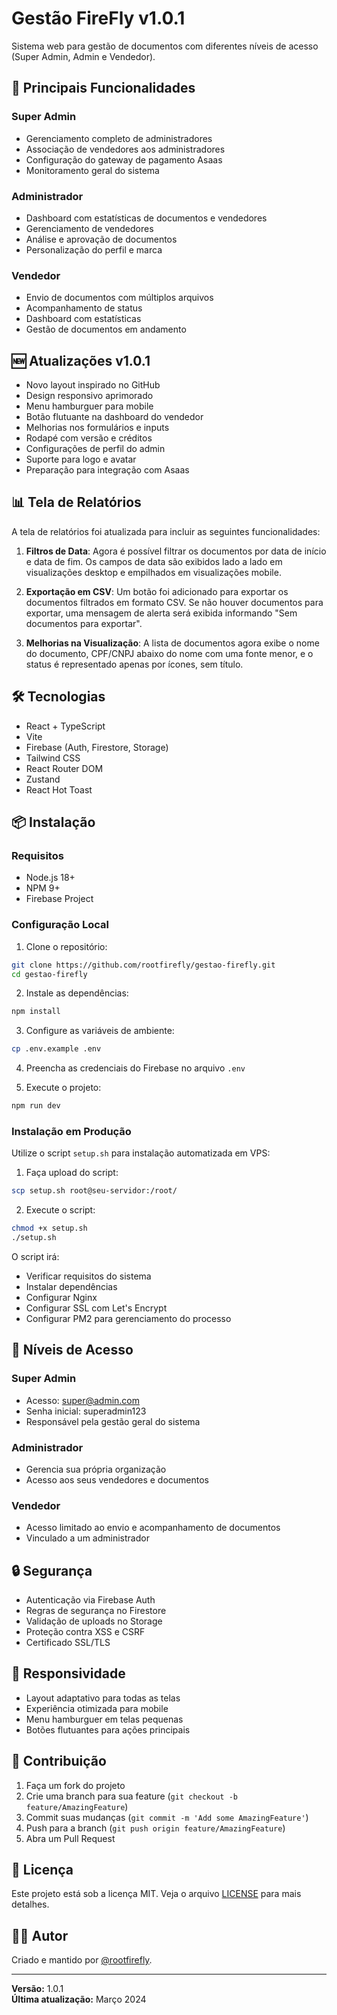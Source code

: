 # Gestão FireFly v1.0.1

Sistema web para gestão de documentos com diferentes níveis de acesso (Super Admin, Admin e Vendedor).

## 🚀 Principais Funcionalidades

### Super Admin
- Gerenciamento completo de administradores
- Associação de vendedores aos administradores
- Configuração do gateway de pagamento Asaas
- Monitoramento geral do sistema

### Administrador
- Dashboard com estatísticas de documentos e vendedores
- Gerenciamento de vendedores
- Análise e aprovação de documentos
- Personalização do perfil e marca

### Vendedor
- Envio de documentos com múltiplos arquivos
- Acompanhamento de status
- Dashboard com estatísticas
- Gestão de documentos em andamento

## 🆕 Atualizações v1.0.1

- Novo layout inspirado no GitHub
- Design responsivo aprimorado
- Menu hamburguer para mobile
- Botão flutuante na dashboard do vendedor
- Melhorias nos formulários e inputs
- Rodapé com versão e créditos
- Configurações de perfil do admin
- Suporte para logo e avatar
- Preparação para integração com Asaas

## 📊 Tela de Relatórios

A tela de relatórios foi atualizada para incluir as seguintes funcionalidades:

1. **Filtros de Data**: Agora é possível filtrar os documentos por data de início e data de fim. Os campos de data são exibidos lado a lado em visualizações desktop e empilhados em visualizações mobile.

2. **Exportação em CSV**: Um botão foi adicionado para exportar os documentos filtrados em formato CSV. Se não houver documentos para exportar, uma mensagem de alerta será exibida informando "Sem documentos para exportar".

3. **Melhorias na Visualização**: A lista de documentos agora exibe o nome do documento, CPF/CNPJ abaixo do nome com uma fonte menor, e o status é representado apenas por ícones, sem título.

## 🛠️ Tecnologias

- React + TypeScript
- Vite
- Firebase (Auth, Firestore, Storage)
- Tailwind CSS
- React Router DOM
- Zustand
- React Hot Toast

## 📦 Instalação

### Requisitos
- Node.js 18+
- NPM 9+
- Firebase Project

### Configuração Local

1. Clone o repositório:
```bash
git clone https://github.com/rootfirefly/gestao-firefly.git
cd gestao-firefly
```

2. Instale as dependências:
```bash
npm install
```

3. Configure as variáveis de ambiente:
```bash
cp .env.example .env
```

4. Preencha as credenciais do Firebase no arquivo `.env`

5. Execute o projeto:
```bash
npm run dev
```

### Instalação em Produção

Utilize o script `setup.sh` para instalação automatizada em VPS:

1. Faça upload do script:
```bash
scp setup.sh root@seu-servidor:/root/
```

2. Execute o script:
```bash
chmod +x setup.sh
./setup.sh
```

O script irá:
- Verificar requisitos do sistema
- Instalar dependências
- Configurar Nginx
- Configurar SSL com Let's Encrypt
- Configurar PM2 para gerenciamento do processo

## 👥 Níveis de Acesso

### Super Admin
- Acesso: super@admin.com
- Senha inicial: superadmin123
- Responsável pela gestão geral do sistema

### Administrador
- Gerencia sua própria organização
- Acesso aos seus vendedores e documentos

### Vendedor
- Acesso limitado ao envio e acompanhamento de documentos
- Vinculado a um administrador

## 🔒 Segurança

- Autenticação via Firebase Auth
- Regras de segurança no Firestore
- Validação de uploads no Storage
- Proteção contra XSS e CSRF
- Certificado SSL/TLS

## 📱 Responsividade

- Layout adaptativo para todas as telas
- Experiência otimizada para mobile
- Menu hamburguer em telas pequenas
- Botões flutuantes para ações principais

## 🤝 Contribuição

1. Faça um fork do projeto
2. Crie uma branch para sua feature (`git checkout -b feature/AmazingFeature`)
3. Commit suas mudanças (`git commit -m 'Add some AmazingFeature'`)
4. Push para a branch (`git push origin feature/AmazingFeature`)
5. Abra um Pull Request

## 📄 Licença

Este projeto está sob a licença MIT. Veja o arquivo [LICENSE](LICENSE) para mais detalhes.

## 👨‍💻 Autor

Criado e mantido por [@rootfirefly](https://github.com/rootfirefly).

---

**Versão:** 1.0.1  
**Última atualização:** Março 2024

